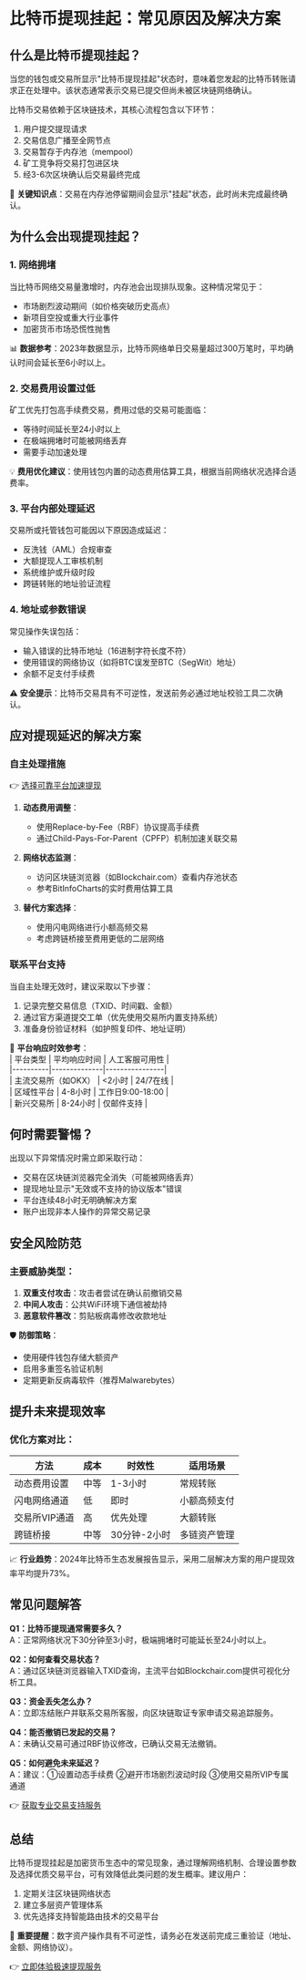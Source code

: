 # 比特币提现挂起：常见原因及解决方案  

## 什么是比特币提现挂起？  
当您的钱包或交易所显示"比特币提现挂起"状态时，意味着您发起的比特币转账请求正在处理中。该状态通常表示交易已提交但尚未被区块链网络确认。  

比特币交易依赖于区块链技术，其核心流程包含以下环节：  
1. 用户提交提现请求  
2. 交易信息广播至全网节点  
3. 交易暂存于内存池（mempool）  
4. 矿工竞争将交易打包进区块  
5. 经3-6次区块确认后交易最终完成  

📌 **关键知识点**：交易在内存池停留期间会显示"挂起"状态，此时尚未完成最终确认。  

## 为什么会出现提现挂起？  

### 1. 网络拥堵  
当比特币网络交易量激增时，内存池会出现排队现象。这种情况常见于：  
- 市场剧烈波动期间（如价格突破历史高点）  
- 新项目空投或重大行业事件  
- 加密货币市场恐慌性抛售  

📊 **数据参考**：2023年数据显示，比特币网络单日交易量超过300万笔时，平均确认时间会延长至6小时以上。  

### 2. 交易费用设置过低  
矿工优先打包高手续费交易，费用过低的交易可能面临：  
- 等待时间延长至24小时以上  
- 在极端拥堵时可能被网络丢弃  
- 需要手动加速处理  

💡 **费用优化建议**：使用钱包内置的动态费用估算工具，根据当前网络状况选择合适费率。  

### 3. 平台内部处理延迟  
交易所或托管钱包可能因以下原因造成延迟：  
- 反洗钱（AML）合规审查  
- 大额提现人工审核机制  
- 系统维护或升级时段  
- 跨链转账的地址验证流程  

### 4. 地址或参数错误  
常见操作失误包括：  
- 输入错误的比特币地址（16进制字符长度不符）  
- 使用错误的网络协议（如将BTC误发至BTC（SegWit）地址）  
- 余额不足支付手续费  

⚠️ **安全提示**：比特币交易具有不可逆性，发送前务必通过地址校验工具二次确认。  

## 应对提现延迟的解决方案  

### 自主处理措施  
👉 [选择可靠平台加速提现](https://bit.ly/okx_welcome)  

1. **动态费用调整**：  
   - 使用Replace-by-Fee（RBF）协议提高手续费  
   - 通过Child-Pays-For-Parent（CPFP）机制加速关联交易  

2. **网络状态监测**：  
   - 访问区块链浏览器（如Blockchair.com）查看内存池状态  
   - 参考BitInfoCharts的实时费用估算工具  

3. **替代方案选择**：  
   - 使用闪电网络进行小额高频交易  
   - 考虑跨链桥接至费用更低的二层网络  

### 联系平台支持  
当自主处理无效时，建议采取以下步骤：  
1. 记录完整交易信息（TXID、时间戳、金额）  
2. 通过官方渠道提交工单（优先使用交易所内置支持系统）  
3. 准备身份验证材料（如护照复印件、地址证明）  

📌 **平台响应时效参考**：  
| 平台类型 | 平均响应时间 | 人工客服可用性 |  
|----------|--------------|----------------|  
| 主流交易所（如OKX） | <2小时 | 24/7在线 |  
| 区域性平台 | 4-8小时 | 工作日9:00-18:00 |  
| 新兴交易所 | 8-24小时 | 仅邮件支持 |  

## 何时需要警惕？  
出现以下异常情况时需立即采取行动：  
- 交易在区块链浏览器完全消失（可能被网络丢弃）  
- 提现地址显示"无效或不支持的协议版本"错误  
- 平台连续48小时无明确解决方案  
- 账户出现非本人操作的异常交易记录  

## 安全风险防范  

### 主要威胁类型：  
1. **双重支付攻击**：攻击者尝试在确认前撤销交易  
2. **中间人攻击**：公共WiFi环境下通信被劫持  
3. **恶意软件篡改**：剪贴板病毒修改收款地址  

🛡️ **防御策略**：  
- 使用硬件钱包存储大额资产  
- 启用多重签名验证机制  
- 定期更新反病毒软件（推荐Malwarebytes）  

## 提升未来提现效率  

### 优化方案对比：  
| 方法 | 成本 | 时效性 | 适用场景 |  
|------|------|--------|----------|  
| 动态费用设置 | 中等 | 1-3小时 | 常规转账 |  
| 闪电网络通道 | 低 | 即时 | 小额高频支付 |  
| 交易所VIP通道 | 高 | 优先处理 | 大额转账 |  
| 跨链桥接 | 中等 | 30分钟-2小时 | 多链资产管理 |  

📈 **行业趋势**：2024年比特币生态发展报告显示，采用二层解决方案的用户提现效率平均提升73%。  

## 常见问题解答  

**Q1：比特币提现通常需要多久？**  
A：正常网络状况下30分钟至3小时，极端拥堵时可能延长至24小时以上。  

**Q2：如何查看交易状态？**  
A：通过区块链浏览器输入TXID查询，主流平台如Blockchair.com提供可视化分析工具。  

**Q3：资金丢失怎么办？**  
A：立即冻结账户并联系交易所客服，向区块链取证专家申请交易追踪服务。  

**Q4：能否撤销已发起的交易？**  
A：未确认交易可通过RBF协议修改，已确认交易无法撤销。  

**Q5：如何避免未来延迟？**  
A：建议：①设置动态手续费 ②避开市场剧烈波动时段 ③使用交易所VIP专属通道  

👉 [获取专业交易支持服务](https://bit.ly/okx_welcome)  

## 总结  
比特币提现挂起是加密货币生态中的常见现象，通过理解网络机制、合理设置参数及选择优质交易平台，可有效降低此类问题的发生概率。建议用户：  
1. 定期关注区块链网络状态  
2. 建立多层资产管理体系  
3. 优先选择支持智能路由技术的交易平台  

📌 **重要提醒**：数字资产操作具有不可逆性，请务必在发送前完成三重验证（地址、金额、网络协议）。  

👉 [立即体验极速提现服务](https://bit.ly/okx_welcome)